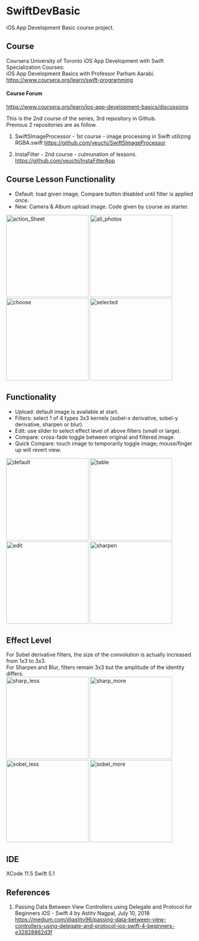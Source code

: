 # SwiftDevBasic
iOS App Development Basic course project.

## Course
Coursera University of Toronto iOS App Development with Swift Specialization Courses: \
iOS App Development Basics with Professor Parham Aarabi. \
https://www.coursera.org/learn/swift-programming

#### Course Forum 
https://www.coursera.org/learn/ios-app-development-basics/discussions

This is the 2nd course of the series, 3rd repository in Github. \
Previous 2 repositories are as follow. 

1. Swift5ImageProcessor - 1st course - image processing in Swift utilizing RGBA.swift
https://github.com/yeuchi/Swift5ImageProcessor

2. InstaFilter - 2nd course - culmunation of lessons. \
https://github.com/yeuchi/InstaFilterApp

## Course Lesson Functionality
- Default: load given image, Compare button disabled until filter is applied once.
- New: Camera & Album upload image.  Code given by course as starter.

<img width="220" alt="action_Sheet" src="https://user-images.githubusercontent.com/1282659/84277254-e04d6000-aaf8-11ea-8f99-01b7c01ed11f.png"> <img width="220" alt="all_photos" src="https://user-images.githubusercontent.com/1282659/84277265-e3485080-aaf8-11ea-9790-f899e25ca5bd.png"> <img width="220" alt="choose" src="https://user-images.githubusercontent.com/1282659/84277272-e5aaaa80-aaf8-11ea-93cd-cddd5cbe0870.png"> <img width="220" alt="selected" src="https://user-images.githubusercontent.com/1282659/84277280-e93e3180-aaf8-11ea-8456-94fd401a100a.png">

## Functionality
- Upload: default image is available at start.
- Filters: select 1 of 4 types 3x3 kernels (sobel-x derivative, sobel-y derivative, sharpen or blur).
- Edit: use slider to select effect level of above filters (small or large).
- Compare: cross-fade toggle between original and filtered image.
- Quick Compare: touch image to temporarily toggle image; mouse/finger up will revert view.

<img width="220" alt="default" src="https://user-images.githubusercontent.com/1282659/84277524-43d78d80-aaf9-11ea-92d5-ececc4c79256.png"> <img width="220" alt="table" src="https://user-images.githubusercontent.com/1282659/84190093-f48f4f80-aa5b-11ea-8895-48f3282c4953.png"> <img width="220" alt="edit" src="https://user-images.githubusercontent.com/1282659/84167034-53909c80-aa3b-11ea-8dca-afc0a0eac22a.png"> <img width="220" alt="sharpen" src="https://user-images.githubusercontent.com/1282659/84167041-568b8d00-aa3b-11ea-9f5b-c70e41c9cc27.png">

## Effect Level
For Sobel derivative filters, the size of the convolution is actually increased from 1x3 to 3x3. \
For Sharpen and Blur, filters remain 3x3 but the amplitude of the identity differs. \
<img width="220" alt="sharp_less" src="https://user-images.githubusercontent.com/1282659/84204436-d3852980-aa70-11ea-904b-6f9d67d13519.png"> <img width="220" alt="sharp_more" src="https://user-images.githubusercontent.com/1282659/84204439-d54eed00-aa70-11ea-803b-e70b8ef07c2a.png"> <img width="220" alt="sobel_less" src="https://user-images.githubusercontent.com/1282659/84204443-d6801a00-aa70-11ea-9a27-475f3272ab0f.png"> <img width="220" alt="sobel_more" src="https://user-images.githubusercontent.com/1282659/84204451-d849dd80-aa70-11ea-88a2-d706d2d0eb43.png">

## IDE
XCode 11.5 Swift 5.1

## References

1. Passing Data Between View Controllers using Delegate and Protocol for Beginners iOS - Swift 4 by Astitv Nagpal, July 10, 2018
https://medium.com/@astitv96/passing-data-between-view-controllers-using-delegate-and-protocol-ios-swift-4-beginners-e32828862d3f
